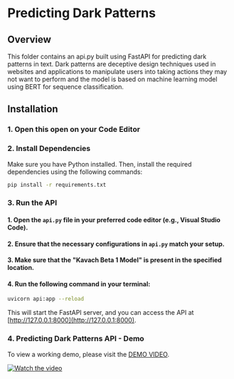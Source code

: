 # Predicting Dark Patterns

## Overview

This folder contains an api.py built using FastAPI for predicting dark patterns in text. Dark patterns are deceptive design techniques used in websites and applications to manipulate users into taking actions they may not want to perform and the model is based on machine learning model using BERT for sequence classification.

## Installation

### 1. Open this open on your Code Editor

### 2. Install Dependencies
Make sure you have Python installed. Then, install the required dependencies using the following commands:

```bash
pip install -r requirements.txt
```
### 3. Run the API

#### 1. Open the `api.py` file in your preferred code editor (e.g., Visual Studio Code).

#### 2. Ensure that the necessary configurations in `api.py` match your setup.

#### 3. Make sure that the "Kavach Beta 1 Model" is present in the specified location.

#### 4. Run the following command in your terminal:

```bash
uvicorn api:app --reload
```

   This will start the FastAPI server, and you can access the API at [http://127.0.0.1:8000](http://127.0.0.1:8000).
   
### 4. Predicting Dark Patterns API - Demo

To view a working demo, please visit the [DEMO VIDEO](https://drive.google.com/file/d/1C3ite1ccHcss9Qbj1SWMIIuTqAshWfjU/view?usp=drive_link).


[![Watch the video](https://i.stack.imgur.com/Vp2cE.png)](https://youtu.be/vt5fpE0bzSY)

